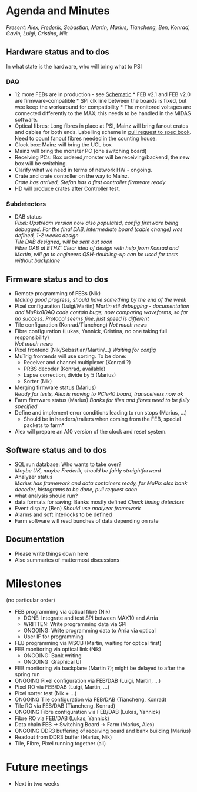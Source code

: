 # Agenda and Minutes

*Present: Alex, Frederik, Sebastian, Martin, Marius, Tiancheng, Ben, Konrad, Gavin, Luigi, Cristina, Nik*

## Hardware status and to dos

In what state is the hardware, who will bring what to PSI

### DAQ
*    12 more FEBs are in production - see [Schematic](https://www.physi.uni-heidelberg.de/Forschung/he/mu3e/restricted/notes/Mu3e-Note-0061-Frontenboard_v2_1_Schematic.pdf)
    * FEB v2.1 and FEB v2.0 are firmware-compatible
    * SPI clk line between the boards is fixed, but wee keep the workaround for compatibility
    * The monitored voltages are connected differently to the MAX; this needs to be handled in the MIDAS software.
* Optical fibres: Long fibres in place at PSI, Mainz will bring fanout crates and cables for both ends. Labelling scheme in [pull request to spec book](https://bitbucket.org/mu3e/mu3especbook/raw/e4fc3d0a455b86dd5800b6a5d40f0c5f89431b83/figures/CableLabellingCommissioningRun.pdf). Need to count fanout fibres needed in the counting house.
* Clock box: Mainz will bring the UCL box  
* Mainz will bring the monster PC (one switching board)
* Receiving PCs: Box ordered,monster will be receiving/backend, the new box will be switching.  
* Clarify what we need in terms of network HW - ongoing.
* Crate and crate controller on the way to Mainz.  
    *Crate has arrived, Stefan has a first controller firmware ready*
* HD will produce crates after Controller test.

### Subdetectors
* DAB status  
    *Pixel: Upstream version now also populated, config firmware being debugged. For the final DAB, intermediate board (cable change) was defined, 1-2 weeks design*  
    *Tile DAB designed, will be sent out soon*  
    *Fibre DAB at ETHZ: Clear idea of design with help from Konrad and Martin, will go to engineers*
    *QSH-doubling-up can be used for tests without backplane*  

## Firmware status and to dos
* Remote programming of FEBs (Nik)  
   *Making good progress, should have something by the end of the week*
* Pixel configuration (Luigi/Martin)
   *Martin stil debugging - documentation and MuPix8DAQ code contain bugs, now comparing waveforms, so far no success. Protocol seems fine, just speed is different*   
* Tile configuration (Konrad/Tiancheng)
    *Not much news*
* Fibre configuration (Lukas, Yannick, Cristina, no one taking full responsibility)  
   *Not much news*
* Pixel frontend (Nik/Sebastian/Martin/...)
    *Waiting for config*  
* MuTrig frontends will use sorting. To be done:
    * Receiver and channel multiplexer (Konrad ?)
    * PRBS decoder (Konrad, available)
    * Lapse correction, divide by 5 (Marius)
    * Sorter (Nik)
* Merging firmware status (Marius)  
    *Ready for tests, Alex is moving to PCIe40 board, transceivers now ok*
* Farm firmware status (Marius)
    *Banks for tiles and fibres need to be fully specified*
* Define and implement error conditions leading to run stops (Marius, ...)
    * Should be in headers/trailers when coming from the FEB, special packets to farm*
* Alex will prepare an A10 version of the clock and reset system.     


## Software status and to dos
* SQL run database: Who wants to take over?  
    *Maybe UK, maybe Frederik, should be fairly straightforward*
* Analyzer status  
    *Marius has framework and data containers ready, for MuPix also bank decoder, histograms to be done, pull request soon* 
* what analysis should run?  
* data formats for saving: Banks mostly defined
    *Check timing detectors*  
* Event display (Ben)
    *Should use analyzer framework*  
* Alarms and soft interlocks to be defined
* Farm software will read bunches of data depending on rate

## Documentation
* Please write things down here
* Also summaries of mattermost discussions


# Milestones
(no particular order)

* FEB programming via optical fibre (Nik)
     * DONE: Integrate and test SPI between MAX10 and Arria 
     * WRITTEN: Write programming data via SPI
     * ONGOING: Write programming data to Arria via optical
     * User IF for programming
* FEB programming via MSCB (Martin, waiting for optical first)
* FEB monitoring via optical link (Nik)
     * ONGOING: Bank writing
     * ONGOING: Graphical UI
* FEB monitoring via backplane (Martin ?); might be delayed to after the spring run
* ONGOING Pixel configuration via FEB/DAB (Luigi, Martin, ...)
* Pixel RO via FEB/DAB (Luigi, Martin, ...)
* Pixel sorter test (Nik + ...)
* ONGOING Tile configuration via FEB/DAB (Tiancheng, Konrad)
* Tile RO via FEB/DAB (Tiancheng, Konrad)
* ONGOING Fibre configuration via FEB/DAB (Lukas, Yannick)
* Fibre RO via FEB/DAB (Lukas, Yannick)
* Data chain FEB -> Switching Board -> Farm (Marius, Alex)
* ONGOING DDR3 buffering of receiving board and bank building (Marius)
* Readout from DDR3 buffer (Marius, Nik)
* Tile, Fibre, Pixel running together (all)

# Future meetings

* Next in two weeks